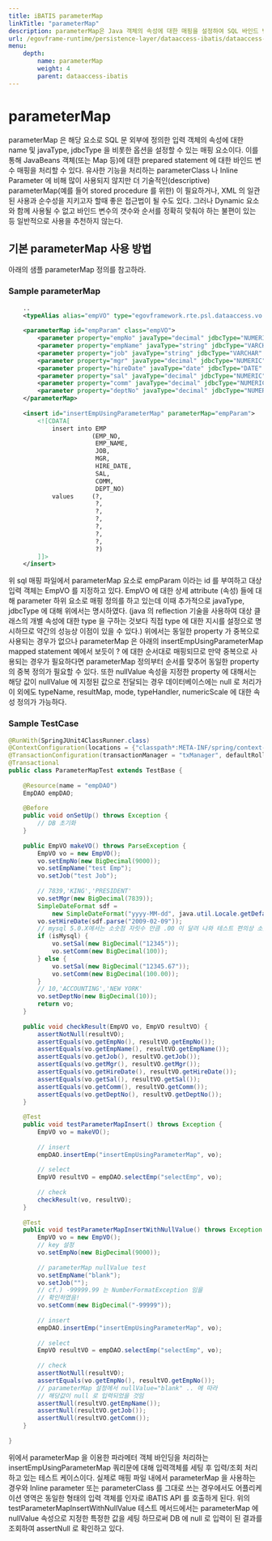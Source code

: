 ```yaml
---
title: iBATIS parameterMap
linkTitle: "parameterMap"
description: parameterMap은 Java 객체의 속성에 대한 매핑을 설정하여 SQL 바인드 변수를 처리하는 요소로, 기술적인 매핑이 필요한 경우에 사용되지만, Dynamic 요소와 함께 사용할 수 없고 바인드 변수의 순서를 맞춰야 하는 제한이 있어 일반적으로 추천되지 않는다. 대신 parameterClass나 Inline Parameter 방식이 더 자주 사용된다.
url: /egovframe-runtime/persistence-layer/dataaccess-ibatis/dataaccess-parameterMap/
menu:
    depth:
        name: parameterMap
        weight: 4
        parent: dataaccess-ibatis
---
```

# parameterMap

 parameterMap 은 해당 요소로 SQL 문 외부에 정의한 입력 객체의 속성에 대한 name 및 javaType, jdbcType 을 비롯한 옵션을 설정할 수 있는 매핑 요소이다. 이를 통해 JavaBeans 객체(또는 Map 등)에 대한 prepared statement 에 대한 바인드 변수 매핑을 처리할 수 있다. 유사한 기능을 처리하는 parameterClass 나 Inline Parameter 에 비해 많이 사용되지 않지만 더 기술적인(descriptive) parameterMap(예를 들어 stored procedure 를 위한) 이 필요하거나, XML 의 일관된 사용과 순수성을 지키고자 할때 좋은 접근법이 될 수도 있다. 그러나 Dynamic 요소와 함께 사용될 수 없고 바인드 변수의 갯수와 순서를 정확히 맞춰야 하는 불편이 있는 등 일반적으로 사용을 추천하지 않는다.

## 기본 parameterMap 사용 방법

 아래의 샘플 parameterMap 정의를 참고하라.

### Sample parameterMap

```xml
	..
	<typeAlias alias="empVO" type="egovframework.rte.psl.dataaccess.vo.EmpVO" />
 
	<parameterMap id="empParam" class="empVO">
		<parameter property="empNo" javaType="decimal" jdbcType="NUMERIC" />
		<parameter property="empName" javaType="string" jdbcType="VARCHAR" nullValue="blank" />
		<parameter property="job" javaType="string" jdbcType="VARCHAR" nullValue="" />
		<parameter property="mgr" javaType="decimal" jdbcType="NUMERIC" />
		<parameter property="hireDate" javaType="date" jdbcType="DATE" />
		<parameter property="sal" javaType="decimal" jdbcType="NUMERIC" />
		<parameter property="comm" javaType="decimal" jdbcType="NUMERIC" nullValue="-99999" />
		<parameter property="deptNo" javaType="decimal" jdbcType="NUMERIC" />
	</parameterMap>
 
	<insert id="insertEmpUsingParameterMap" parameterMap="empParam">
		<![CDATA[
			insert into EMP
			           (EMP_NO,
			            EMP_NAME,
			            JOB,
			            MGR,
			            HIRE_DATE,
			            SAL,
			            COMM,
			            DEPT_NO)
			values     (?,
			            ?,
			            ?,
			            ?,
			            ?,
			            ?,
			            ?,
			            ?)
		]]>
	</insert>
```

 위 sql 매핑 파일에서 parameterMap 요소로 empParam 이라는 id 를 부여하고 대상 입력 객체는 EmpVO 를 지정하고 있다. EmpVO 에 대한 상세 attribute (속성) 들에 대해 parameter 하위 요소로 매핑 정의를 하고 있는데 이때 추가적으로 javaType, jdbcType 에 대해 위에서는 명시하였다. (java 의 reflection 기술을 사용하여 대상 클래스의 개별 속성에 대한 type 을 구하는 것보다 직접 type 에 대한 지시를 설정으로 명시하므로 약간의 성능상 이점이 있을 수 있다.) 위에서는 동일한 property 가 중복으로 사용되는 경우가 없으나 parameterMap 은 아래의 insertEmpUsingParameterMap mapped statement 예에서 보듯이 ? 에 대한 순서대로 매핑되므로 만약 중복으로 사용되는 경우가 필요하다면 parameterMap 정의부터 순서를 맞추어 동일한 property 의 중복 정의가 필요할 수 있다. 또한 nullValue 속성을 지정한 property 에 대해서는 해당 값이 nullValue 에 지정된 값으로 전달되는 경우 데이터베이스에는 null 로 처리가 이 외에도 typeName, resultMap, mode, typeHandler, numericScale 에 대한 속성 정의가 가능하다.

### Sample TestCase

```java
@RunWith(SpringJUnit4ClassRunner.class)
@ContextConfiguration(locations = {"classpath*:META-INF/spring/context-*.xml" })
@TransactionConfiguration(transactionManager = "txManager", defaultRollback = false)
@Transactional
public class ParameterMapTest extends TestBase {
 
    @Resource(name = "empDAO")
    EmpDAO empDAO;
 
    @Before
    public void onSetUp() throws Exception {
        // DB 초기화
    }
 
    public EmpVO makeVO() throws ParseException {
        EmpVO vo = new EmpVO();
        vo.setEmpNo(new BigDecimal(9000));
        vo.setEmpName("test Emp");
        vo.setJob("test Job");
 
        // 7839,'KING','PRESIDENT'
        vo.setMgr(new BigDecimal(7839));
        SimpleDateFormat sdf =
            new SimpleDateFormat("yyyy-MM-dd", java.util.Locale.getDefault());
        vo.setHireDate(sdf.parse("2009-02-09"));
        // mysql 5.0.X에서는 소숫점 자릿수 만큼 .00 이 달려 나와 테스트 편의상 소숫점 자리수가 없도록 칼럼 선언 하였음.
        if (isMysql) {
            vo.setSal(new BigDecimal("12345"));
            vo.setComm(new BigDecimal(100));
        } else {
            vo.setSal(new BigDecimal("12345.67"));
            vo.setComm(new BigDecimal(100.00));
        }
        // 10,'ACCOUNTING','NEW YORK'
        vo.setDeptNo(new BigDecimal(10));
        return vo;
    }
 
    public void checkResult(EmpVO vo, EmpVO resultVO) {
        assertNotNull(resultVO);
        assertEquals(vo.getEmpNo(), resultVO.getEmpNo());
        assertEquals(vo.getEmpName(), resultVO.getEmpName());
        assertEquals(vo.getJob(), resultVO.getJob());
        assertEquals(vo.getMgr(), resultVO.getMgr());
        assertEquals(vo.getHireDate(), resultVO.getHireDate());
        assertEquals(vo.getSal(), resultVO.getSal());
        assertEquals(vo.getComm(), resultVO.getComm());
        assertEquals(vo.getDeptNo(), resultVO.getDeptNo());
    }
 
    @Test
    public void testParameterMapInsert() throws Exception {
        EmpVO vo = makeVO();
 
        // insert
        empDAO.insertEmp("insertEmpUsingParameterMap", vo);
 
        // select
        EmpVO resultVO = empDAO.selectEmp("selectEmp", vo);
 
        // check
        checkResult(vo, resultVO);
    }
 
    @Test
    public void testParameterMapInsertWithNullValue() throws Exception {
        EmpVO vo = new EmpVO();
        // key 설정
        vo.setEmpNo(new BigDecimal(9000));
 
        // parameterMap nullValue test
        vo.setEmpName("blank");
        vo.setJob("");
        // cf.) -99999.99 는 NumberFormatException 임을
        // 확인하였음!
        vo.setComm(new BigDecimal("-99999"));
 
        // insert
        empDAO.insertEmp("insertEmpUsingParameterMap", vo);
 
        // select
        EmpVO resultVO = empDAO.selectEmp("selectEmp", vo);
 
        // check
        assertNotNull(resultVO);
        assertEquals(vo.getEmpNo(), resultVO.getEmpNo());
        // parameterMap 설정에서 nullValue="blank" .. 에 따라
        // 해당값이 null 로 입력되었을 것임
        assertNull(resultVO.getEmpName());
        assertNull(resultVO.getJob());
        assertNull(resultVO.getComm());
    }
 
}
```

 위에서 parameterMap 을 이용한 파라메터 객체 바인딩을 처리하는 insertEmpUsingParameterMap 쿼리문에 대해 입력객체를 세팅 후 입력/조회 처리하고 있는 테스트 케이스이다. 실제로 매핑 파일 내에서 parameterMap 을 사용하는 경우와 Inline parameter 또는 parameterClass 를 그대로 쓰는 경우에서도 어플리케이션 영역은 동일한 형태의 입력 객체를 인자로 iBATIS API 를 호출하게 된다. 위의 testParameterMapInsertWithNullValue 테스트 메서드에서는 parameterMap 에 nullValue 속성으로 지정한 특정한 값을 세팅 하므로써 DB 에 null 로 입력이 된 결과를 조회하여 assertNull 로 확인하고 있다.